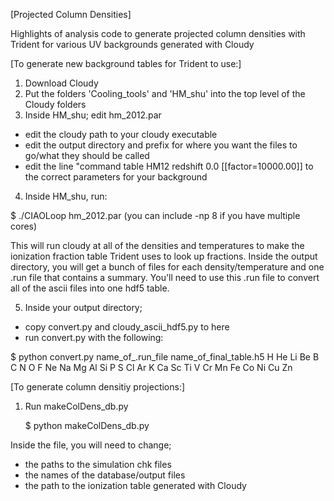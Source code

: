 [Projected Column Densities]

Highlights of analysis code to generate projected column densities with Trident for various UV backgrounds generated with Cloudy


[To generate new background tables for Trident to use:] 
1. Download Cloudy
2. Put the folders 'Cooling_tools' and 'HM_shu' into the top level of the Cloudy folders
3. Inside HM_shu; edit hm_2012.par
  - edit the cloudy path to your cloudy executable
  - edit the output directory and prefix for where you want the files to go/what they should be called
  - edit the line "command table HM12 redshift 0.0 [[factor=10000.00]] to the correct parameters for your background
4. Inside HM_shu, run: 

  $ ./CIAOLoop hm_2012.par      (you can include -np 8 if you have multiple cores)
  
  This will run cloudy at all of the densities and temperatures to make the ionization fraction table Trident uses to look up fractions. 
  Inside the output directory, you will get a bunch of files for each density/temperature and one .run file that contains a summary. You'll need to use this .run file to convert all of the ascii files into one hdf5 table.
  
5. Inside your output directory; 
 - copy convert.py and cloudy_ascii_hdf5.py to here
 - run convert.py with the following:
 
  $ python convert.py name_of_.run_file  name_of_final_table.h5  H He Li Be B C N O F Ne Na Mg Al Si P S Cl Ar K Ca Sc Ti V Cr Mn Fe Co Ni Cu Zn
  
  
[To generate column densitiy projections:]
1. Run makeColDens_db.py

   $ python makeColDens_db.py 

Inside the file, you will need to change; 
  - the paths to the simulation chk files
  - the names of the database/output files
  - the path to the ionization table generated with Cloudy
  
